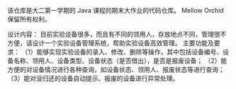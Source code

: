 该仓库是大二第一学期的 Java 课程的期末大作业的代码仓库。
Mellow Orchid 保留所有权利。

设计内容：
  目前实验设备很多，而且有不同的领用人，存放地点不同，管理很不方便，请设计一个实验设备管理系统，帮助实验设备高效管理。
主要功能及要求：
  （1）能够实现实验设备的录入、修改、删除等操作，其中包括设备编号、设备名称、领用人、设备类型、设备状态（是否借出），是否是报废设备；
  （2）能方便的对设备情况进行各种查询，如设备状态、领用人、报废状态等进行查询；
  （3）能对没归还的设备自动提示、报废的设备进行异常处理。
